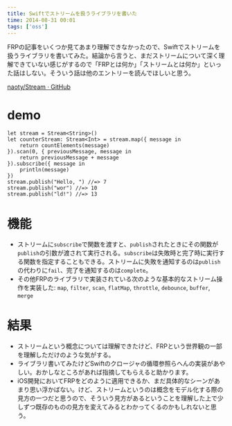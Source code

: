 ```yaml
---
title: Swiftでストリームを扱うライブラリを書いた
time: 2014-08-31 00:01
tags: ['oss']
---
```


FRPの記事をいくつか見てあまり理解できなかったので、Swiftでストリームを扱うライブラリを書いてみた。結論から言うと、まだストリームについて深く理解できていない感じがするので「FRPとは何か」「ストリームとは何か」といった話はしない。そういう話は他のエントリーを読んでほしいと思う。

[naoty/Stream · GitHub](https://github.com/naoty/Stream)

# demo

```
let stream = Stream<String>()
let counterStream: Stream<Int> = stream.map({ message in
    return countElements(message)
}).scan(0, { previousMessage, message in
    return previousMessage + message
}).subscribe({ message in
    println(message)
})
stream.publish("Hello, ") //=> 7
stream.publish("wor") //=> 10
stream.publish("ld!") //=> 13
```

# 機能

- ストリームに`subscribe`で関数を渡すと、`publish`されたときにその関数が`publish`の引数が渡されて実行される。`subscribe`は失敗時と完了時に実行する関数を指定することもできる。ストリームに失敗を通知するのは`publish`の代わりに`fail`、完了を通知するのは`complete`。
- その他FRPのライブラリで実装されている次のような基本的なストリーム操作を実装した: `map`, `filter`, `scan`, `flatMap`, `throttle`, `debounce`, `buffer`, `merge`

# 結果

- ストリームという概念については理解できたけど、FRPという世界観の一部を理解しただけのような気がする。
- ライブラリ書いてみたけどSwiftのクロージャの循環参照らへんの実装があやしい。おかしなところがあれば指摘してもらえると助かります。
- iOS開発においてFRPをどのように適用できるか、まだ具体的なシーンがあまり思い浮かばない。けど、ストリームというのは概念をモデル化する際の見方の一つだと思うので、そういう見方があるということを理解した上で少しずつ既存のものの見方を変えてみるとわかってくるのかもしれないと思う。
